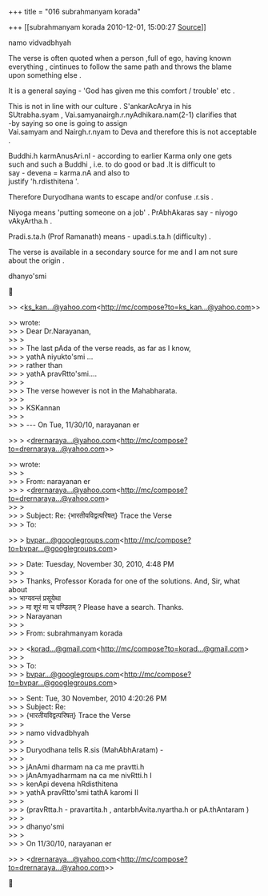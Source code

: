 +++
title = "016 subrahmanyam korada"

+++
[[subrahmanyam korada	2010-12-01, 15:00:27 [Source](https://groups.google.com/g/bvparishat/c/h1NeTu1-S24)]]



namo vidvadbhyah

The verse is often quoted when a person ,full of ego, having known  
everything , cintinues to follow the same path and throws the blame  
upon something else .

It is a general saying - 'God has given me this comfort / trouble' etc .

This is not in line with our culture . S'ankarAcArya in his  
SUtrabha.syam , Vai.samyanairgh.r.nyAdhikara.nam(2-1) clarifies that  
-by saying so one is going to assign  
Vai.samyam and Nairgh.r.nyam to Deva and therefore this is not acceptable .

Buddhi.h karmAnusAri.nI - according to earlier Karma only one gets  
such and such a Buddhi , i.e. to do good or bad .It is difficult to  
say - devena = karma.nA and also to  
justify 'h.rdisthitena '.

Therefore Duryodhana wants to escape and/or confuse .r.sis .

Niyoga means 'putting someone on a job' . PrAbhAkaras say - niyogo vAkyArtha.h .

Pradi.s.ta.h (Prof Ramanath) means - upadi.s.ta.h (difficulty) .

The verse is available in a secondary source for me and I am not sure  
about the origin .

dhanyo'smi



\>\> \<[ks_kan...@yahoo.com]()\<<http://mc/compose?to=ks_kan...@yahoo.com>\>\>

  
\>\> wrote:  
\>\> \> Dear Dr.Narayanan,  
\>\> \>  
\>\> \> The last pAda of the verse reads, as far as I know,  
\>\> \> yathA niyukto'smi ...  
\>\> \> rather than  
\>\> \> yathA pravRtto'smi....  
\>\> \>  
\>\> \> The verse however is not in the Mahabharata.  
\>\> \>  
\>\> \> KSKannan  
\>\> \>  
\>\> \> --- On Tue, 11/30/10, narayanan er  

\>\> \> \<[drernaraya...@yahoo.com]()\<<http://mc/compose?to=drernaraya...@yahoo.com>\>\>

  
\>\> wrote:  
\>\> \>  
\>\> \> From: narayanan er  
\>\> \> \<[drernaraya...@yahoo.com]()\<<http://mc/compose?to=drernaraya...@yahoo.com>\>  
\>\> \>  
\>\> \> Subject: Re: {भारतीयविद्वत्परिषत्} Trace the Verse  
\>\> \> To:  

\>\> \> [bvpar...@googlegroups.com]()\<[http://mc/compose?to=bvpar...@googlegroups.com](http://mc/compose?to=bvparishat@googlegroups.com)\>

  
\>\> \> Date: Tuesday, November 30, 2010, 4:48 PM  
\>\> \>  
\>\> \> Thanks, Professor Korada for one of the solutions. And, Sir, what about  
\>\> भाग्यवन्तं प्रसूयेथा  
\>\> \> मा शूरं मा च पण्डितम् ? Please have a search. Thanks.  
\>\> \> Narayanan  
\>\> \>  
\>\> \> From: subrahmanyam korada  

\>\> \> \<[korad...@gmail.com]()\<<http://mc/compose?to=korad...@gmail.com>\>  
\>\> \>  
\>\> \> To:  
\>\> \> [bvpar...@googlegroups.com]()\<[http://mc/compose?to=bvpar...@googlegroups.com](http://mc/compose?to=bvparishat@googlegroups.com)\>

  
\>\> \> Sent: Tue, 30 November, 2010 4:20:26 PM  
\>\> \> Subject: Re:  
\>\> \> {भारतीयविद्वत्परिषत्} Trace the Verse  
\>\> \>  
\>\> \> namo vidvadbhyah  
\>\> \>  
\>\> \> Duryodhana tells R.sis (MahAbhAratam) -  
\>\> \>  
\>\> \> jAnAmi dharmam na ca me pravtti.h  
\>\> \> jAnAmyadharmam na ca me nivRtti.h I  
\>\> \> kenApi devena hRdisthitena  
\>\> \> yathA pravRtto'smi tathA karomi II  
\>\> \>  
\>\> \> (pravRtta.h - pravartita.h , antarbhAvita.nyartha.h or pA.thAntaram )  
\>\> \>  
\>\> \> dhanyo'smi  
\>\> \>  
\>\> \> On 11/30/10, narayanan er  

\>\> \> \<[drernaraya...@yahoo.com]()\<<http://mc/compose?to=drernaraya...@yahoo.com>\>\>



